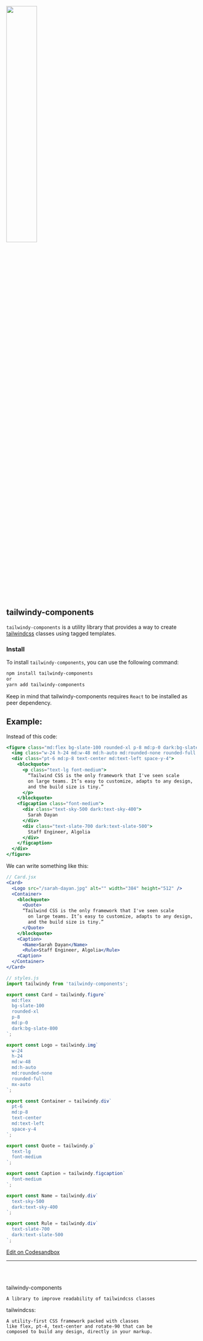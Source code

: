 <br />
<img src="https://user-images.githubusercontent.com/1549069/225756692-dad51108-8b99-4267-90a1-a8b1bc61afee.svg"  width="40%">

<br />

## tailwindy-components

`tailwindy-components` is a utility library that provides a way to create [tailwindcss](https://tailwindcss.com/) classes using tagged templates.

### Install

To install `tailwindy-components`, you can use the following command:

```bash
npm install tailwindy-components
or
yarn add tailwindy-components
```

Keep in mind that tailwindy-components requires `React` to be installed as peer dependency.

## Example:

Instead of this code:

```jsx
<figure class="md:flex bg-slate-100 rounded-xl p-8 md:p-0 dark:bg-slate-800">
  <img class="w-24 h-24 md:w-48 md:h-auto md:rounded-none rounded-full mx-auto" src="/sarah-dayan.jpg" alt="" width="384" height="512">
  <div class="pt-6 md:p-8 text-center md:text-left space-y-4">
    <blockquote>
      <p class="text-lg font-medium">
        “Tailwind CSS is the only framework that I've seen scale
        on large teams. It’s easy to customize, adapts to any design,
        and the build size is tiny.”
      </p>
    </blockquote>
    <figcaption class="font-medium">
      <div class="text-sky-500 dark:text-sky-400">
        Sarah Dayan
      </div>
      <div class="text-slate-700 dark:text-slate-500">
        Staff Engineer, Algolia
      </div>
    </figcaption>
  </div>
</figure>
```

We can write something like this:

```jsx
// Card.jsx
<Card>
  <Logo src="/sarah-dayan.jpg" alt="" width="384" height="512" />
  <Container>
    <blockquote>
      <Quote>
      “Tailwind CSS is the only framework that I've seen scale
        on large teams. It’s easy to customize, adapts to any design,
        and the build size is tiny.”
      </Quote>
    </blockquote>
    <Caption>
      <Name>Sarah Dayan</Name>
      <Rule>Staff Engineer, Algolia</Rule>
    <Caption>
  </Container>
</Card>
```

```js
// styles.js
import tailwindy from 'tailwindy-components';

export const Card = tailwindy.figure`
  md:flex
  bg-slate-100
  rounded-xl
  p-8
  md:p-0
  dark:bg-slate-800
`;

export const Logo = tailwindy.img`
  w-24
  h-24
  md:w-48
  md:h-auto
  md:rounded-none
  rounded-full
  mx-auto
`;

export const Container = tailwindy.div`
  pt-6
  md:p-8
  text-center
  md:text-left
  space-y-4
`;

export const Quote = tailwindy.p`
  text-lg
  font-medium
`;

export const Caption = tailwindy.figcaption`
  font-medium
`;

export const Name = tailwindy.div`
  text-sky-500
  dark:text-sky-400
`;

export const Rule = tailwindy.div`
  text-slate-700
  dark:text-slate-500
`;
```

[Edit on Codesandbox](https://codesandbox.io/s/tailwindy-example-1-ezzokr)

---

<br />
<br />

tailwindy-components

```
A library to improve readability of tailwindcss classes
```

tailwindcss:

```
A utility-first CSS framework packed with classes
like flex, pt-4, text-center and rotate-90 that can be
composed to build any design, directly in your markup.
```
